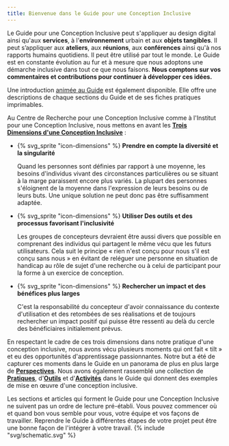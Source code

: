 ```yaml
---
title: Bienvenue dans le Guide pour une Conception Inclusive
---
```


Le Guide pour une Conception Inclusive peut s'appliquer au design digital ainsi qu'aux **services**, à
l'**environnement** urbain et aux **objets tangibles**. Il peut s’appliquer aux **ateliers**, aux **réunions**, aux
**conférences** ainsi qu'à nos rapports humains quotidiens. Il peut être utilisé par tout le monde. Le Guide est en
constante évolution au fur et à mesure que nous adoptons une démarche inclusive dans tout ce que nous faisons.
**Nous comptons sur vos commentaires et contributions pour continuer à développer ces idées.**

Une introduction [animée au Guide](https://www.youtube.com/watch?v=ESyrapafICE) est également disponible. Elle offre une
descriptions de chaque sections du Guide et de ses fiches pratiques imprimables.

<div class="index__highlight" id="idg-index-dimensions-list">

Au Centre de Recherche pour une Conception  Inclusive comme à l'Institut pour une Conception  Inclusive, nous mettons en
avant les [**Trois Dimensions d'une Conception Inclusive**](http://idrc.ocadu.ca/about-the-idrc/49-resources/online-resources/articles-and-papers/443-whatisinclusivedesign)
:

* {% svg_sprite "icon-dimensions" %} **Prendre en compte la diversité et la singularité**

  Quand les personnes sont définies par rapport à une moyenne, les besoins d'individus vivant des circonstances
  particulières ou se situant à la marge paraissent encore plus variés. La plupart des personnes s'éloignent de la
  moyenne dans l'expression de leurs besoins ou de leurs buts. Une unique solution ne peut donc pas être suffisamment
  adaptée.

* {% svg_sprite "icon-dimensions" %} **Utiliser Des outils et des processus favorisant l'inclusivité**

  Les groupes de concepteurs devraient être aussi divers que possible en comprenant des individus qui partagent le même
  vécu que les futurs utilisateurs. Cela suit le principe « rien n'est conçu pour nous s'il est conçu sans nous » en
  évitant de reléguer une personne en situation de handicap au rôle de sujet d'une recherche ou à celui de participant
  pour la forme à un exercice de conception.

* {% svg_sprite "icon-dimensions" %} **Rechercher un impact et des bénéfices plus larges**

  C'est la responsabilité du concepteur d'avoir connaissance du contexte d'utilisation et des retombées de ses
  réalisations et de toujours rechercher un impact positif qui puisse être ressenti au delà du cercle des bénéficiaires
  initialement prévus.

</div>

En respectant le cadre de ces trois dimensions dans notre pratique d'une conception inclusive, nous avons vécu plusieurs
moments qui ont fait « tilt » et eu des opportunités d'apprentissage passionnantes. Notre but a été de capturer ces
moments dans le Guide en un panorama de plus en plus large de [**Perspectives**](./perspectives). Nous avons également
rassemblé une collection de [**Pratiques**](./pratiques), d'[**Outils**](./outils) et d'[**Activités**](./activites)
dans le Guide qui donnent des exemples de mise en œuvre d'une conception inclusive.

<div class="index__highlight index-text-image">
  Les sections et articles qui forment le Guide pour une Conception Inclusive ne suivent pas un ordre de lecture
  pré-établi. Vous pouvez commencer où et quand bon vous semble pour vous, votre équipe et vos façons de travailler.
  Reprendre le Guide à différentes étapes de votre projet peut être une bonne façon de l'intégrer à votre travail.
  {% include "svg/schematic.svg" %}
</div>
